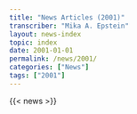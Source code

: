 ```yaml
---
title: "News Articles (2001)"
transcriber: "Mika A. Epstein"
layout: news-index
topic: index
date: 2001-01-01
permalink: /news/2001/
categories: ["News"]
tags: ["2001"]
---
```


{{< news >}}
